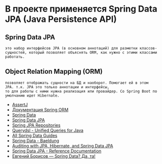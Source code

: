 # В проекте применяется Spring Data JPA (Java Persistence API)
## Spring Data JPA
    это набор интерфейсов JPA (в основном аннотаций) для разметки классов-сущностей, который позволяет объяснять ORM, как нужно с этими классами работать.
## Object Relation Mapping (ORM)
    позволяет отображать сущности на БД и наоборот. Помогает ей в этом JPA. т.к. JPA это только аннотации и интерфейсы, 
    то для работы с ними нужна реализация или провайдер. Со Spring Boot по умолчанию идет Hibernate. 

* [AssertJ](https://assertj.github.io/doc/)
* [Документация Spring ORM](https://docs.spring.io/spring-framework/docs/current/reference/html/data-access.html#orm)
* [Spring Data](https://spring.io/projects/spring-data)
* [Spring Data JPA](https://spring.io/projects/spring-data-jpa)
* [Spring JPA Repositories](https://docs.spring.io/spring-data/jpa/docs/current/reference/html/#jpa.repositories) 
* [Querydsl - Unified Queries for Java](http://www.querydsl.com/)
* [All Spring Data Guides](https://www.baeldung.com/spring-data)
* [Spring Data - Baeldung](https://www.baeldung.com/category/persistence/spring-persistence/spring-data/)
* [Auditing with JPA, Hibernate, and Spring Data JPA](https://www.baeldung.com/database-auditing-jpa)
* [Spring Data JPA - Reference Documentation](https://docs.spring.io/spring-data/jpa/docs/current/reference/html/#reference)
* [Евгений Борисов — Spring Data? Да, та!](https://www.youtube.com/watch?v=nwM7A4TwU3M)